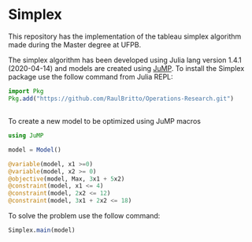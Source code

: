 # Simplex

This repository has the implementation of the tableau simplex algorithm made during the Master degree at UFPB.

The simplex algorithm has been developed using Julia lang version 1.4.1 (2020-04-14) and models are created using [JuMP](https://www.juliaopt.org/JuMP.jl/stable/). To install the Simplex package use the follow command from Julia REPL:

```julia
import Pkg
Pkg.add("https://github.com/RaulBritto/Operations-Research.git")
```

##

To create a new model to be optimized using JuMP macros

```julia
using JuMP

model = Model()

@variable(model, x1 >=0)
@variable(model, x2 >= 0)
@objective(model, Max, 3x1 + 5x2)
@constraint(model, x1 <= 4)
@constraint(model, 2x2 <= 12)
@constraint(model, 3x1 + 2x2 <= 18)
```
To solve the problem use the follow command:
```julia
Simplex.main(model)